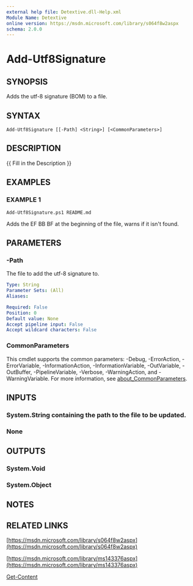 ```yaml
---
external help file: Detextive.dll-Help.xml
Module Name: Detextive
online version: https://msdn.microsoft.com/library/s064f8w2aspx
schema: 2.0.0
---
```


# Add-Utf8Signature

## SYNOPSIS
Adds the utf-8 signature (BOM) to a file.

## SYNTAX

```
Add-Utf8Signature [[-Path] <String>] [<CommonParameters>]
```

## DESCRIPTION
{{ Fill in the Description }}

## EXAMPLES

### EXAMPLE 1
```
Add-Utf8Signature.ps1 README.md
```

Adds the EF BB BF at the beginning of the file, warns if it isn't found.

## PARAMETERS

### -Path
The file to add the utf-8 signature to.

```yaml
Type: String
Parameter Sets: (All)
Aliases:

Required: False
Position: 0
Default value: None
Accept pipeline input: False
Accept wildcard characters: False
```

### CommonParameters
This cmdlet supports the common parameters: -Debug, -ErrorAction, -ErrorVariable, -InformationAction, -InformationVariable, -OutVariable, -OutBuffer, -PipelineVariable, -Verbose, -WarningAction, and -WarningVariable. For more information, see [about_CommonParameters](http://go.microsoft.com/fwlink/?LinkID=113216).

## INPUTS

### System.String containing the path to the file to be updated.
### None

## OUTPUTS

### System.Void
### System.Object
## NOTES

## RELATED LINKS

[https://msdn.microsoft.com/library/s064f8w2aspx](https://msdn.microsoft.com/library/s064f8w2aspx)

[https://msdn.microsoft.com/library/ms143376aspx](https://msdn.microsoft.com/library/ms143376aspx)

[Get-Content]()


